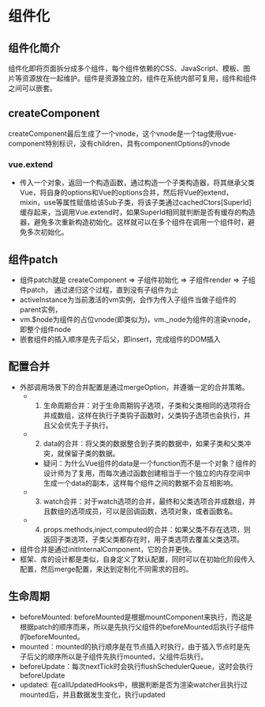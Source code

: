 # 组件化
## 组件化简介
组件化即将页面拆分成多个组件，每个组件依赖的CSS、JavaScript、模板、图片等资源放在一起维护。组件是资源独立的，组件在系统内部可复用，组件和组件之间可以嵌套。
## createComponent
createComponent最后生成了一个vnode，这个vnode是一个tag使用vue-component特别标识，没有children，具有componentOptions的vnode
### vue.extend
- 传入一个对象，返回一个构造函数，通过构造一个子类构造器，将其继承父类Vue，将自身的options和Vue的options合并，然后将Vue的extend，mixin，use等属性赋值给该Sub子类，将该子类通过cachedCtors[SuperId]缓存起来，当调用Vue.extend时，如果SuperId相同就判断是否有缓存的构造器，避免多次重新构造初始化。这样就可以在多个组件在调用一个组件时，避免多次初始化。
## 组件patch
- 组件patch就是 createComponent => 子组件初始化 => 子组件render => 子组件patch， 通过递归这个过程，直到没有子组件为止
- activeInstance为当前激活的vm实例，会作为传入子组件当做子组件的parent实例，
- vm.$node为组件的占位vnode(即类似为<App />)，vm._node为组件的渲染vnode，即整个组件node
- 嵌套组件的插入顺序是先子后父，即insert，完成组件的DOM插入
## 配置合并
- 外部调用场景下的合并配置是通过mergeOption，并遵循一定的合并策略。
    * 1. 生命周期合并：对于生命周期钩子选项，子类和父类相同的选项将合并成数组，这样在执行子类钩子函数时，父类钩子选项也会执行，并且父会优先于子执行。
    * 2. data的合并：将父类的数据整合到子类的数据中，如果子类和父类冲突，就保留子类的数据。
        * 疑问：为什么Vue组件的data是一个function而不是一个对象？组件的设计师为了复用，而每次通过函数创建相当于一个独立的内存空间中生成一个data的副本，这样每个组件之间的数据不会互相影响。
    * 3. watch合并：对于watch选项的合并，最终和父类选项合并成数组，并且数组的选项成员，可以是回调函数，选项对象，或者函数名。
    * 4. props.methods,inject,computed的合并：如果父类不存在选项，则返回子类选项，子类父类都存在时，用子类选项去覆盖父类选项。
- 组件合并是通过initInternalComponent，它的合并更快。
- 框架、库的设计都是类似，自身定义了默认配置，同时可以在初始化阶段传入配置，然后merge配置，来达到定制化不同需求的目的。
## 生命周期
- beforeMounted: beforeMounted是根据mountComponent来执行，而这是根据patch的顺序而来，所以是先执行父组件的beforeMounted后执行子组件的beforeMounted。
- mounted：mounted的执行顺序是在节点插入时执行，由于插入节点时是先子后父的顺序所以是子组件先执行mounted，父组件后执行。
- beforeUpdate：每次nextTick时会执行flushSchedulerQueue，这时会执行beforeUpdate
- updated: 在callUpdatedHooks中，根据判断是否为渲染watcher且执行过mounted后，并且数据发生变化，执行updated
